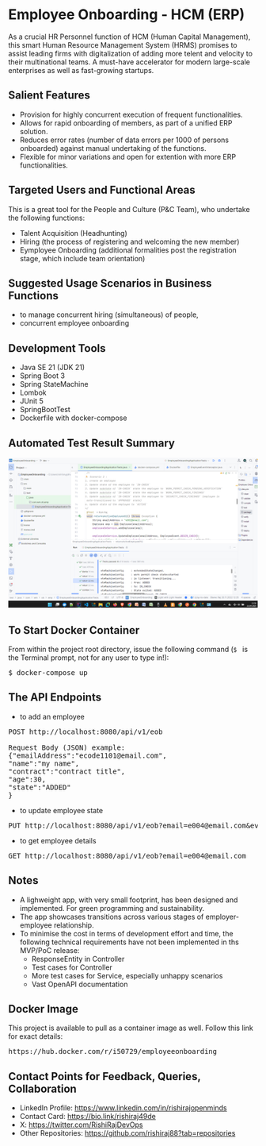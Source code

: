 # Employee Onboarding - HCM (ERP)
As a crucial HR Personnel function of HCM (Human Capital Management), this smart Human Resource Management System (HRMS) promises to assist leading firms with digitalization of adding more telent and velocity to their multinational teams. A must-have accelerator for modern large-scale enterprises as well as fast-growing startups.

## Salient Features
- Provision for highly concurrent execution of frequent functionalities.
- Allows for rapid onboarding of members, as part of a unified ERP solution.
- Reduces error rates (number of data errors per 1000 of persons onboarded) against manual undertaking of the functions.
- Flexible for minor variations and open for extention with more ERP functionalities.

## Targeted Users and Functional Areas
This is a great tool for the People and Culture (P&C Team), who undertake the following functions:
- Talent Acquisition (Headhunting)
- Hiring (the process of registering and welcoming the new member)
- Eymployee Onboarding (additional formalities post the registration stage, which include team orientation)

## Suggested Usage Scenarios in Business Functions
- to manage concurrent hiring (simultaneous) of people,
- concurrent employee onboarding

## Development Tools
- Java SE 21 (JDK 21)
- Spring Boot 3
- Spring StateMachine
- Lombok
- JUnit 5
- SpringBootTest
- Dockerfile with docker-compose

## Automated Test Result Summary
![Test automation summary](./assets/img/tests-passed.png)

## To Start Docker Container
From within the project root directory, issue the following command (`$ ` is the Terminal prompt, not for any user to type in!):
<pre>$ docker-compose up</pre>

## The API Endpoints
- to add an employee
<pre>POST http://localhost:8080/api/v1/eob

Request Body (JSON) example:
{"emailAddress":"ecode1101@email.com",
"name":"my name",
"contract":"contract title",
"age":30,
"state":"ADDED"
}</pre>

- to update employee state
<pre>PUT http://localhost:8080/api/v1/eob?email=e004@email.com&event=BEGIN_CHECK</pre>

- to get employee details
<pre>GET http://localhost:8080/api/v1/eob?email=e004@email.com</pre>

## Notes
- A lighweight app, with very small footprint, has been designed and implemented. For green programming and sustainability.
- The app showcases transitions across various stages of employer-employee relationship.
- To minimise the cost in terms of development effort and time, the following technical requirements have not been implemented in ths MVP/PoC release:
  - ResponseEntity in Controller
  - Test cases for Controller
  - More test cases for Service, especially unhappy scenarios
  - Vast OpenAPI documentation

## Docker Image
This project is available to pull as a container image as well. Follow this link for exact details:
<pre>https://hub.docker.com/r/i50729/employeeonboarding</pre>

## Contact Points for Feedback, Queries, Collaboration
- LinkedIn Profile: https://www.linkedin.com/in/rishirajopenminds
- Contact Card: https://bio.link/rishiraj49de
- X: https://twitter.com/RishiRajDevOps
- Other Repositories: https://github.com/rishiraj88?tab=repositories
